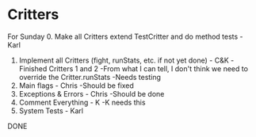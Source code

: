 # Critters

For Sunday
0. Make all Critters extend TestCritter and do method tests - Karl
1. Implement all Critters (fight, runStats, etc. if not yet done) - C&K
	-Finished Critters 1 and 2
	-From what I can tell, I don't think we need to override the Critter.runStats
	-Needs testing
2. Main flags - Chris
	-Should be fixed
3. Exceptions & Errors - Chris
	-Should be done
4. Comment Everything - K
	-K needs this
5. System Tests - Karl

DONE




